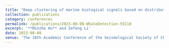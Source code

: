 ```yaml
---
title: "Deep clustering of marine biological signals based on distributed acoustic sensing"
collection: publications
category: conferences
permalink: /publications/2023-08-08-WhaleDetection-SSC18
excerpt: '**Minzhe Hu** and Zefeng Li'
date: 2023-08-08
venue: 'The 18th Academic Conference of the Seismological Society of China'
---
```

